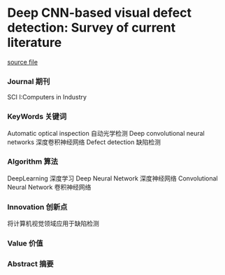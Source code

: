 # Deep CNN-based visual defect detection: Survey of current literature

[source file](./CNN-2023.7-DefectDetection.pdf)

### Journal 期刊
SCI I:Computers in Industry

### KeyWords 关键词
Automatic optical inspection 自动光学检测
Deep convolutional neural networks 深度卷积神经网络
Defect detection 缺陷检测

### Algorithm 算法
DeepLearning 深度学习
Deep Neural Network 深度神经网络
Convolutional Neural Network 卷积神经网络

### Innovation 创新点
将计算机视觉领域应用于缺陷检测

### Value 价值


### Abstract 摘要

